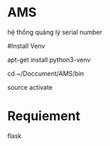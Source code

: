 # AMS
hệ thống quảng lý  serial number


#Install Venv

apt-get install python3-venv

cd ~/Doccument/AMS/bin

source activate

# Requiement
flask

